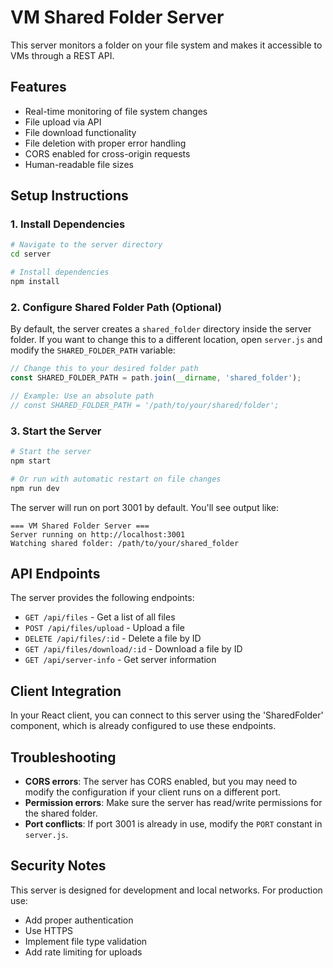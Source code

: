 # VM Shared Folder Server

This server monitors a folder on your file system and makes it accessible to VMs through a REST API.

## Features

- Real-time monitoring of file system changes
- File upload via API
- File download functionality
- File deletion with proper error handling
- CORS enabled for cross-origin requests
- Human-readable file sizes

## Setup Instructions

### 1. Install Dependencies

```bash
# Navigate to the server directory
cd server

# Install dependencies
npm install
```

### 2. Configure Shared Folder Path (Optional)

By default, the server creates a `shared_folder` directory inside the server folder. If you want to change this to a different location, open `server.js` and modify the `SHARED_FOLDER_PATH` variable:

```javascript
// Change this to your desired folder path
const SHARED_FOLDER_PATH = path.join(__dirname, 'shared_folder');

// Example: Use an absolute path
// const SHARED_FOLDER_PATH = '/path/to/your/shared/folder';
```

### 3. Start the Server

```bash
# Start the server
npm start

# Or run with automatic restart on file changes
npm run dev
```

The server will run on port 3001 by default. You'll see output like:

```
=== VM Shared Folder Server ===
Server running on http://localhost:3001
Watching shared folder: /path/to/your/shared_folder
```

## API Endpoints

The server provides the following endpoints:

- `GET /api/files` - Get a list of all files
- `POST /api/files/upload` - Upload a file
- `DELETE /api/files/:id` - Delete a file by ID
- `GET /api/files/download/:id` - Download a file by ID
- `GET /api/server-info` - Get server information

## Client Integration

In your React client, you can connect to this server using the 'SharedFolder' component, which is already configured to use these endpoints.

## Troubleshooting

- **CORS errors**: The server has CORS enabled, but you may need to modify the configuration if your client runs on a different port.
- **Permission errors**: Make sure the server has read/write permissions for the shared folder.
- **Port conflicts**: If port 3001 is already in use, modify the `PORT` constant in `server.js`.

## Security Notes

This server is designed for development and local networks. For production use:

- Add proper authentication
- Use HTTPS
- Implement file type validation
- Add rate limiting for uploads 